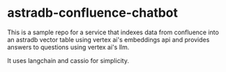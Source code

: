 # astradb-confluence-chatbot

This is a sample repo for a service that indexes data from confluence into an astradb vector table using vertex ai's embeddings api and provides answers to questions using vertex ai's llm.

It uses langchain and cassio for simplicity.
